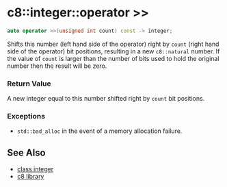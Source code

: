 # c8::integer::operator >> #

```cpp
auto operator >>(unsigned int count) const -> integer;
```

Shifts this number (left hand side of the operator) right by `count` (right hand side of the operator) bit positions, resulting in a new `c8::natural` number.  If the value of `count` is larger than the number of bits used to hold the original number then the result will be zero.

### Return Value ###

A new integer equal to this number shifted right by `count` bit positions.

### Exceptions ###

* `std::bad_alloc` in the event of a memory allocation failure.

## See Also ##

* [class integer](c8_integer)
* [c8 library](c8)


